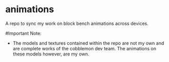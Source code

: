 # animations
A repo to sync my work on block bench animations across devices.

#Important Note:
- The models and textures contained within the repo are not my own and are complete works of the cobblemon dev team. The animations on these models 
  however, are my own.
